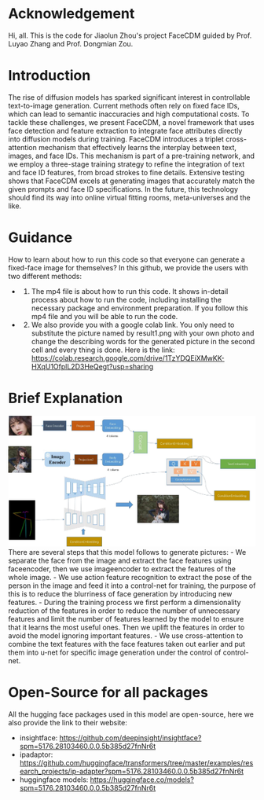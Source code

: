 # Acknowledgement
Hi, all. This is the code for Jiaolun Zhou's project FaceCDM guided by Prof. Luyao Zhang and Prof. Dongmian Zou.

# Introduction
The rise of diffusion models has sparked significant interest in controllable text-to-image generation. Current methods often rely on fixed face IDs, which can lead to semantic inaccuracies and high computational costs. To tackle these challenges, we present FaceCDM, a novel framework that uses face detection and feature extraction to integrate face attributes directly into diffusion models during training. FaceCDM introduces a triplet cross-attention mechanism that effectively learns the interplay between text, images, and face IDs. This mechanism is part of a pre-training network, and we employ a three-stage training strategy to refine the integration of text and face ID features, from broad strokes to fine details. Extensive testing shows that FaceCDM excels at generating images that accurately match the given prompts and face ID specifications. In the future, this technology should find its way into online virtual fitting rooms, meta-universes and the like.

# Guidance
How to learn about how to run this code so that everyone can generate a fixed-face image for themselves? In this github, we provide the users with two different methods:

- 1. The mp4 file is about how to run this code. It shows in-detail process about how to run the code, including installing the necessary package and environment preparation. If you follow this mp4 file and you will be able to run the code.
- 2. We also provide you with a google colab link. You only need to substitute the picture named by result1.png with your own photo and change the describing words for the generated picture in the second cell and every thing is done. Here is the link: https://colab.research.google.com/drive/1TzYDQEiXMwKK-HXqU1OfplL2D3HeQegt?usp=sharing

# Brief Explanation
<img src="Photo.jpg" alt="Structure">
There are several steps that this model follows to generate pictures:
- We separate the face from the image and extract the face features using faceencoder, then we use imageencoder to extract the features of the whole image.
- We use action feature recognition to extract the pose of the person in the image and feed it into a control-net for training, the purpose of this is to reduce the blurriness of face generation by introducing new features.
- During the training process we first perform a dimensionality reduction of the features in order to reduce the number of unnecessary features and limit the number of features learned by the model to ensure that it learns the most useful ones. Then we uplift the features in order to avoid the model ignoring important features.
- We use cross-attention to combine the text features with the face features taken out earlier and put them into u-net for specific image generation under the control of control-net.

# Open-Source for all packages
All the hugging face packages used in this model are open-source, here we also provide the link to their website:

- insightface: https://github.com/deepinsight/insightface?spm=5176.28103460.0.0.5b385d27fnNr6t
- ipadaptor: https://github.com/huggingface/transformers/tree/master/examples/research_projects/ip-adapter?spm=5176.28103460.0.0.5b385d27fnNr6t
- huggingface models: https://huggingface.co/models?spm=5176.28103460.0.0.5b385d27fnNr6t

